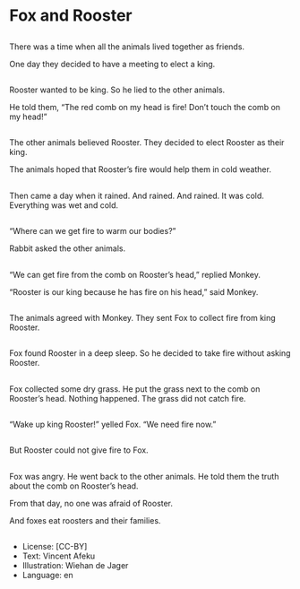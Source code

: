 # Fox and Rooster

##
There was a time when all the animals lived together as friends.

One day they decided to have a meeting to elect a king.

##
Rooster wanted to be king. So he lied to the other animals.

He told them, “The red comb on my head is fire! Don’t touch the comb on my head!”

##
The other animals believed Rooster. They decided to elect Rooster as their king.

The animals hoped that Rooster’s fire would help them in cold weather.

##
Then came a day when it rained. And rained. And rained. It was cold. Everything was wet and cold.

##
“Where can we get fire to warm our bodies?”

Rabbit asked the other animals.

##
“We can get fire from the comb on Rooster’s head,” replied Monkey.

“Rooster is our king because he has fire on his head,” said Monkey.

##
The animals agreed with Monkey. They sent Fox to collect fire from king Rooster.

##
Fox found Rooster in a deep sleep. So he decided to take fire without asking Rooster.

##
Fox collected some dry grass. He put the grass next to the comb on Rooster’s head. Nothing happened. The grass did not catch fire.

##
“Wake up king Rooster!” yelled Fox. “We need fire now.”

##
But Rooster could not give fire to Fox.

##
Fox was angry. He went back to the other animals. He told them the truth about the comb on Rooster’s head.

From that day, no one was afraid of Rooster.

And foxes eat roosters and their families.

##
* License: [CC-BY]
* Text: Vincent Afeku
* Illustration: Wiehan de Jager
* Language: en
